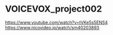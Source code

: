 # VOICEVOX_project002




https://www.youtube.com/watch?v=tVKe5s5ENS4
https://www.nicovideo.jp/watch/sm40203893
